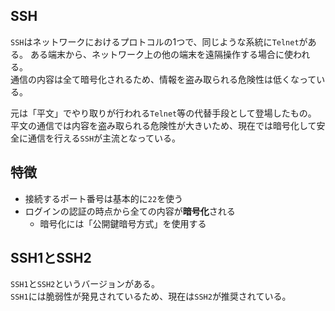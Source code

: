 ## SSH
`SSH`はネットワークにおけるプロトコルの1つで、同じような系統に`Telnet`がある。
ある端末から、ネットワーク上の他の端末を遠隔操作する場合に使われる。  
通信の内容は全て暗号化されるため、情報を盗み取られる危険性は低くなっている。

元は「平文」でやり取りが行われる`Telnet`等の代替手段として登場したもの。  
平文の通信では内容を盗み取られる危険性が大きいため、現在では暗号化して安全に通信を行える`SSH`が主流となっている。

## 特徴
* 接続するポート番号は基本的に`22`を使う
* ログインの認証の時点から全ての内容が**暗号化**される
  - 暗号化には「公開鍵暗号方式」を使用する

## SSH1とSSH2
`SSH1`と`SSH2`というバージョンがある。  
`SSH1`には脆弱性が発見されているため、現在は`SSH2`が推奨されている。